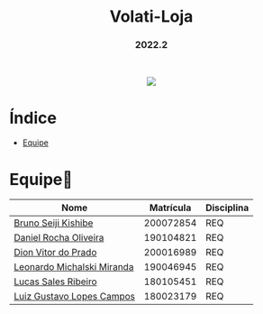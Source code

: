 <h1 align="center">Volati-Loja</h1>

<h3 align="center">2022.2</h3>

<br>

<p align="center">
<img src="https://img.shields.io/static/v1?label=STATUS&message=IN%20PROGESS&color=GREEN&style=for-the-badge"/>
</p>

# Índice
- [Equipe](#equipe🚀)

# Equipe🚀

| Nome                                                              | Matrícula   |  Disciplina |
| ----------------------------------------------------------------- | ----------  | ----------  |
| [Bruno Seiji Kishibe](https://github.com/brun0sk)                 | 200072854   | REQ         |
| [Daniel Rocha Oliveira](https://github.com/DanRocha18)            | 190104821   | REQ         |
| [Dion Vitor do Prado](https://github.com/DionVitor)               | 200016989   | REQ         |
| [Leonardo Michalski Miranda](https://github.com/leomichalski)     | 190046945   | REQ         |
| [Lucas Sales Ribeiro](https://github.com/Lux-Sales)               | 180105451   | REQ         |
| [Luiz Gustavo Lopes Campos](https://github.com/Luiz-GL-Campos)    | 180023179   | REQ         |

<br>
